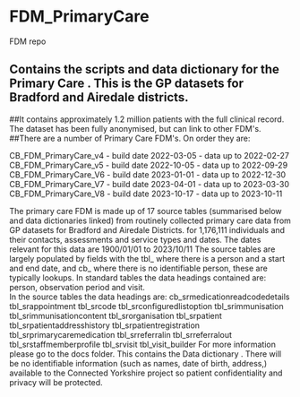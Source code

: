 # FDM_PrimaryCare
FDM repo

## Contains the scripts and data dictionary for the Primary Care . This is the GP datasets for Bradford and Airedale districts. 
##It contains approximately 1.2 million patients with the full clinical record. The dataset has been fully anonymised, but can link to other FDM's.
##There are a number of Primary Care FDM's. On order they are:

CB_FDM_PrimaryCare_v4 - build date 2022-03-05 - data up to 2022-02-27
CB_FDM_PrimaryCare_v5 - build date 2022-10-05 - data up to 2022-09-29
CB_FDM_PrimaryCare_V6 - build date 2023-01-01 - data up to 2022-12-30
CB_FDM_PrimaryCare_V7 - build date 2023-04-01 - data up to 2023-03-30
CB_FDM_PrimaryCare_V8 - build date 2023-10-17 - data up to 2023-10-11

The primary care FDM is made up of 17 source tables (summarised below and data dictionaries linked) from routinely collected primary care data from GP datasets for Bradford and Airedale Districts. for 1,176,111 individuals and their contacts, assessments and service types and dates. The dates relevant for this data are 1900/01/01 to 2023/10/11 
The source tables are largely populated by fields with the tbl_ where there is a person and a start and end date, and cb_ where there is no identifiable person, these are typically lookups.
In standard tables the data headings contained are: person, observation period and visit.  
In the source tables the data headings are: 
cb_srmedicationreadcodedetails
tbl_srappointment
tbl_srcode
tbl_srconfiguredlistoption
tbl_srimmunisation
tbl_srimmunisationcontent
tbl_srorganisation
tbl_srpatient
tbl_srpatientaddresshistory
tbl_srpatientregistration
tbl_srprimarycaremedication
tbl_srreferralin
tbl_srreferralout
tbl_srstaffmemberprofile
tbl_srvisit
tbl_visit_builder
For more information please go to the docs folder. This contains the Data dictionary .
There will be no identifiable information (such as names, date of birth, address,) available to the Connected Yorkshire project so patient confidentiality and privacy will be protected.  


